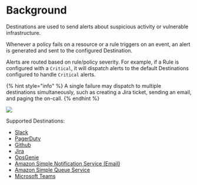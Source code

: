 # Background

Destinations are used to send alerts about suspicious activity or vulnerable infrastructure.

Whenever a policy fails on a resource or a rule triggers on an event, an alert is generated and sent to the configured Destination.

Alerts are routed based on rule/policy severity. For example, if a Rule is configured with a `Critical`, it will dispatch alerts to the default Destinations configured to handle `Critical` alerts.

{% hint style="info" %}
A single failure may dispatch to multiple destinations simultaneously, such as creating a Jira ticket, sending an email, and paging the on-call.
{% endhint %}

![](../../.gitbook/assets/default-destinations.png)

Supported Destinations:

- [Slack](https://slack.com/)
- [PagerDuty](https://www.pagerduty.com/)
- [Github](https://github.com/)
- [Jira](https://www.atlassian.com/software/jira)
- [OpsGenie](https://www.atlassian.com/software/opsgenie/what-is-opsgenie)
- [Amazon Simple Notification Service (Email)](https://aws.amazon.com/sns/)
- [Amazon Simple Queue Service](https://aws.amazon.com/sqs/)
- [Microsoft Teams](https://products.office.com/en-us/microsoft-teams/group-chat-software)
